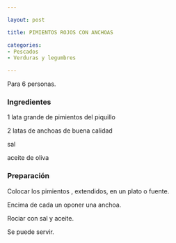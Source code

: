 ```yaml
---

layout: post

title: PIMIENTOS ROJOS CON ANCHOAS

categories:
- Pescados
- Verduras y legumbres

---
```


Para 6 personas.

<h3>Ingredientes</h3>

1 lata grande de pimientos del piquillo

2 latas de anchoas de buena calidad

sal

aceite de oliva

<h3>Preparación</h3>

Colocar los pimientos , extendidos, en un plato o fuente.

Encima de cada un oponer una anchoa.

Rociar con sal y aceite.

Se puede servir.

